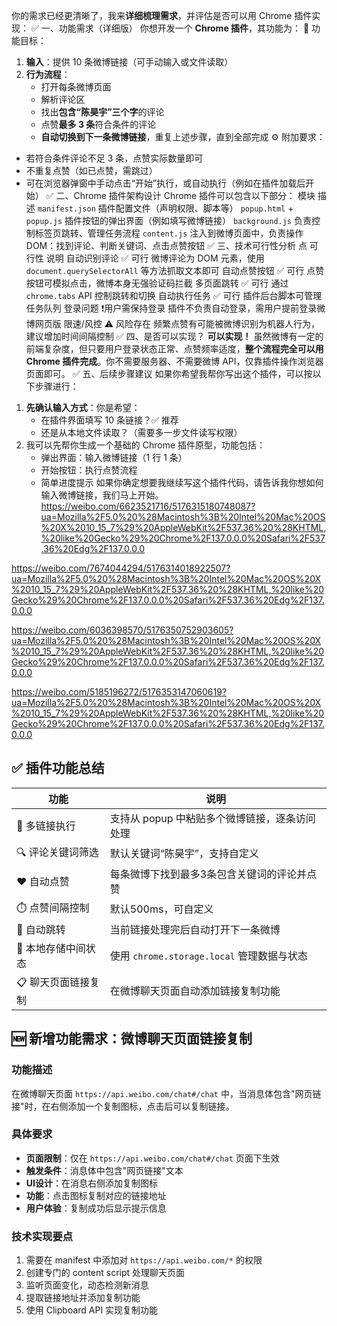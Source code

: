 你的需求已经更清晰了，我来**详细梳理需求**，并评估是否可以用 Chrome 插件实现：
✅ 一、功能需求（详细版）
你想开发一个 **Chrome 插件**，其功能为：
🌟 功能目标：
1. **输入**：提供 10 条微博链接（可手动输入或文件读取）
2. **行为流程**：
   * 打开每条微博页面
   * 解析评论区
   * 找出**包含“陈昊宇”三个字**的评论
   * 点赞**最多 3 条**符合条件的评论
   * **自动切换到下一条微博链接**，重复上述步骤，直到全部完成
   ⚙️ 附加要求：
* 若符合条件评论不足 3 条，点赞实际数量即可
* 不重复点赞（如已点赞，需跳过）
* 可在浏览器弹窗中手动点击“开始”执行，或自动执行（例如在插件加载后开始）
✅ 二、Chrome 插件架构设计
Chrome 插件可以包含以下部分：
模块 描述 `manifest.json` 插件配置文件（声明权限、脚本等） `popup.html` + `popup.js` 插件按钮的弹出界面（例如填写微博链接） `background.js` 负责控制标签页跳转、管理任务流程 `content.js` 注入到微博页面中，负责操作 DOM：找到评论、判断关键词、点击点赞按钮
✅ 三、技术可行性分析
点 可行性 说明 自动识别评论 ✅ 可行 微博评论为 DOM 元素，使用 `document.querySelectorAll` 等方法抓取文本即可 自动点赞按钮 ✅ 可行 点赞按钮可模拟点击，微博本身无强验证码拦截 多页面跳转 ✅ 可行 通过 `chrome.tabs` API 控制跳转和切换 自动执行任务 ✅ 可行 插件后台脚本可管理任务队列 登录问题 ❗用户需保持登录 插件不负责自动登录，需用户提前登录微博网页版 限速/风控 ⚠️ 风险存在 频繁点赞有可能被微博识别为机器人行为，建议增加时间间隔控制
✅ 四、是否可以实现？
**可以实现！**
虽然微博有一定的前端复杂度，但只要用户登录状态正常、点赞频率适度，**整个流程完全可以用 Chrome 插件完成**。你不需要服务器、不需要微博 API，仅靠插件操作浏览器页面即可。
✅ 五、后续步骤建议
如果你希望我帮你写出这个插件，可以按以下步骤进行：
1. **先确认输入方式**：你是希望：
   * 在插件界面填写 10 条链接？✅ 推荐
   * 还是从本地文件读取？（需要多一步文件读写权限）
2. 我可以先帮你生成一个基础的 Chrome 插件原型，功能包括：
   * 弹出界面：输入微博链接（1 行 1 条）
   * 开始按钮：执行点赞流程
   * 简单进度提示
   如果你确定想要我继续写这个插件代码，请告诉我你想如何输入微博链接，我们马上开始。https://weibo.com/6623521716/5176315180748087?ua=Mozilla%2F5.0%20%28Macintosh%3B%20Intel%20Mac%20OS%20X%2010_15_7%29%20AppleWebKit%2F537.36%20%28KHTML,%20like%20Gecko%29%20Chrome%2F137.0.0.0%20Safari%2F537.36%20Edg%2F137.0.0.0

https://weibo.com/7674044294/5176314018922507?ua=Mozilla%2F5.0%20%28Macintosh%3B%20Intel%20Mac%20OS%20X%2010_15_7%29%20AppleWebKit%2F537.36%20%28KHTML,%20like%20Gecko%29%20Chrome%2F137.0.0.0%20Safari%2F537.36%20Edg%2F137.0.0.0

https://weibo.com/6036398570/5176350752903605?ua=Mozilla%2F5.0%20%28Macintosh%3B%20Intel%20Mac%20OS%20X%2010_15_7%29%20AppleWebKit%2F537.36%20%28KHTML,%20like%20Gecko%29%20Chrome%2F137.0.0.0%20Safari%2F537.36%20Edg%2F137.0.0.0

https://weibo.com/5185196272/5176353147060619?ua=Mozilla%2F5.0%20%28Macintosh%3B%20Intel%20Mac%20OS%20X%2010_15_7%29%20AppleWebKit%2F537.36%20%28KHTML,%20like%20Gecko%29%20Chrome%2F137.0.0.0%20Safari%2F537.36%20Edg%2F137.0.0.0



## ✅ 插件功能总结

| 功能               | 说明                                          |
| ------------------ | --------------------------------------------- |
| 🔗 多链接执行       | 支持从 popup 中粘贴多个微博链接，逐条访问处理 |
| 🔍 评论关键词筛选   | 默认关键词“陈昊宇”，支持自定义                |
| ❤️ 自动点赞         | 每条微博下找到最多3条包含关键词的评论并点赞   |
| ⏱️ 点赞间隔控制     | 默认500ms，可自定义                           |
| 🔁 自动跳转         | 当前链接处理完后自动打开下一条微博            |
| 💾 本地存储中间状态 | 使用 `chrome.storage.local` 管理数据与状态    |
| 📋 聊天页面链接复制 | 在微博聊天页面自动添加链接复制功能            |

## 🆕 新增功能需求：微博聊天页面链接复制

### 功能描述
在微博聊天页面 `https://api.weibo.com/chat#/chat` 中，当消息体包含"网页链接"时，在右侧添加一个复制图标，点击后可以复制链接。

### 具体要求
- **页面限制**：仅在 `https://api.weibo.com/chat#/chat` 页面下生效
- **触发条件**：消息体中包含"网页链接"文本
- **UI设计**：在消息右侧添加复制图标
- **功能**：点击图标复制对应的链接地址
- **用户体验**：复制成功后显示提示信息

### 技术实现要点
1. 需要在 manifest 中添加对 `https://api.weibo.com/*` 的权限
2. 创建专门的 content script 处理聊天页面
3. 监听页面变化，动态检测新消息
4. 提取链接地址并添加复制功能
5. 使用 Clipboard API 实现复制功能